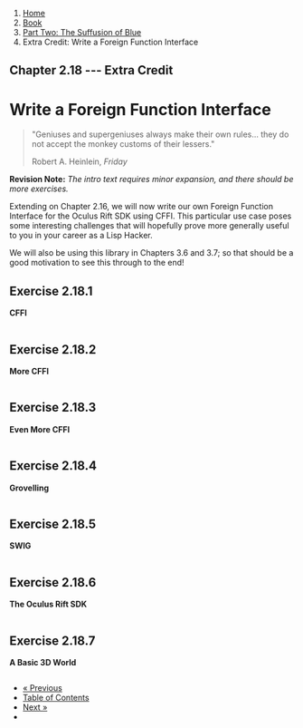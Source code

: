 <ol class="breadcrumb">
  <li><a href="/">Home</a></li>
  <li><a href="/book/">Book</a></li>
  <li><a href="/book/2-0-0-overview/">Part Two: The Suffusion of Blue</a></li>
  <li class="active">Extra Credit: Write a Foreign Function Interface</li>
</ol>

## Chapter 2.18 --- Extra Credit

# Write a Foreign Function Interface

> "Geniuses and supergeniuses always make their own rules... they do not accept the monkey customs of their lessers."
> <footer>Robert A. Heinlein, <em>Friday</em></footer>

**Revision Note:** *The intro text requires minor expansion, and there should be more exercises.*

Extending on Chapter 2.16, we will now write our own Foreign Function Interface for the Oculus Rift SDK using CFFI.  This particular use case poses some interesting challenges that will hopefully prove more generally useful to you in your career as a Lisp Hacker.

We will also be using this library in Chapters 3.6 and 3.7; so that should be a good motivation to see this through to the end!

## Exercise 2.18.1

**CFFI**

```lisp

```

## Exercise 2.18.2

**More CFFI**

```lisp

```

## Exercise 2.18.3

**Even More CFFI**

```lisp

```

## Exercise 2.18.4

**Grovelling**

```lisp

```

## Exercise 2.18.5

**SWIG**

```lisp

```

## Exercise 2.18.6

**The Oculus Rift SDK**

```lisp

```

## Exercise 2.18.7

**A Basic 3D World**

```lisp

```

<ul class="pager">
  <li class="previous"><a href="/book/2-17-0-debugging-testing/">&laquo; Previous</a></li>
  <li><a href="/book/">Table of Contents</a></li>
  <li class="next"><a href="/book/2-19-0-essential-libs.md">Next &raquo;</a><li>
</ul>
